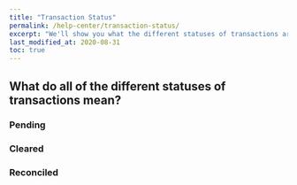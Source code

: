 ```yaml
---
title: "Transaction Status"
permalink: /help-center/transaction-status/
excerpt: "We'll show you what the different statuses of transactions are!"
last_modified_at: 2020-08-31
toc: true
---
```


## What do all of the different statuses of transactions mean?

### Pending

### Cleared

### Reconciled
